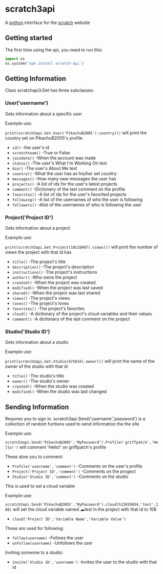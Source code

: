 #  **scratch3api**

A [python](www.python.com) interface for the [scratch](www.scratch.com) website
## Getting started
The first time using the api, you need to run this:
```python
import os
os.system('npm install scratch-api')
```

## Getting Information
Class scratchapi3.Get has three subclasses:
### User('username')
Gets information about a specific user

Example use:

`print(scratch3api.Get.User('PikachuB2005').country())` will print the country set on PikachuB2005's profile

* `id()` -the user's id
* `scratchteam()` -True or False
* `joindate()` -When the account was made
* `status()` -The user's What I'm Working On text
* `bio()` -The user's About Me text
* `country()` -What the user has as his/her set country
* `messages()` -How many new messages the user has
* `projects()` -A list of ids for the user's latest projects
* `comment()` -Dictionary of the last comment on the profile
* `favorites()` -A list of ids for the user's favorited projects
* `following()` -A list of the usernames of who the user is following
* `followers()` -Alist of the usernames of who is following the user
### Project('Project ID')
Gets information about a project

Example use:

`print(scratch3api.Get.Project(10128407).views())` will print the number of views the project with that id has

* `title()` -The project's title
* `description()` -The project's description
* `instructions()` -The project's instructions
* `author()` -Who owns the project
* `created()` -When the project was created
* `modified()` -When the project was last saved
* `shared()` -When the project was last shared
* `views()` -The project's views
* `loves()` -The project's loves
* `favorites()` -The project's favorites
* `cloud()` -A dictionary of the project's cloud variables and their values
* `comment()` -A dictionary of the last comment on the project
### Studio('Studio ID')
Gets information about a studio

Example use:

`print(scratch3api.Get.Studio(475016).owner())` will print the name of the owner of the studio with that id

* `title()` -The studio's title
* `owner()` -The studio's owner
* `created()` -When the studio was created
* `modified()` -When the studio was last changed

## Sending Information
Requires you to sign in.
scratch3api.Send('username','password') is a collection of random funtions used to send information the the site

Example use:

`scratch3api.Send('PikachuB2005','MyPassword').Profile('griffpatch','Hello!')` will comment 'Hello!' on griffpatch's profile

These alow you to comment:

* `Profile('username','comment')` -Comments on the user's profile
* `Project('Project ID','comment')` -Comments on the progect
* `Studio('Studio ID','comment')` -Comments on the studio

This is used to set a cloud variable

Example use:

`scratch3api.Send('PikachuB2005','MyPassword').cloud(513819954,'test',108)` will set the cloud variable named ☁test in the project with that id to 108

* `cloud('Project ID','Variable Name','Variable Value')`

These are used for following:
* `follow(username)` -Follows the user
* `unfollow(username)` -Unfollows the user

Inviting someone to a studio:
* `invite('Studio ID','username')` -Invites the user to the studio with that id

